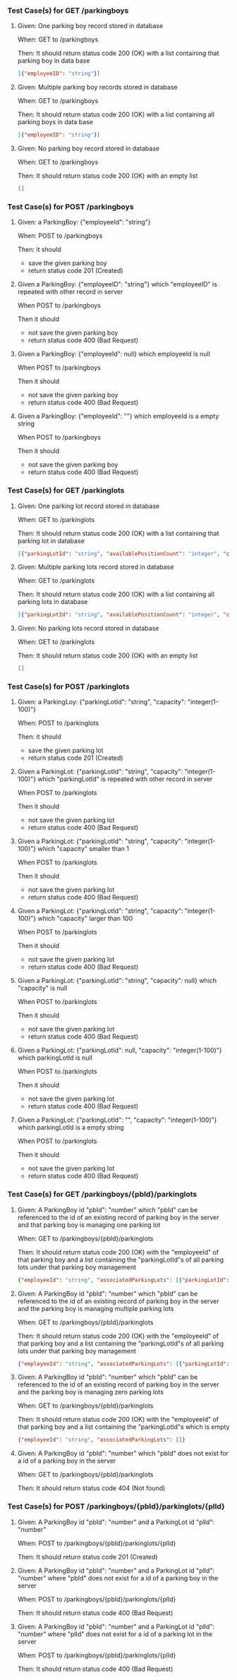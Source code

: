 ### Test Case(s) for GET /parkingboys
1.  Given: One parking boy record stored in database

    When: GET to /parkingboys
    
    Then: It should return status code 200 (OK) with a list containing that parking boy in data base
    ```JSON
    [{"employeeID": "string"}]
    ```
2.  Given: Multiple parking boy records stored in database

    When: GET to /parkingboys
    
    Then: It should return status code 200 (OK) with a list containing all parking boys in data base
    ```JSON
    [{"employeeID": "string"}]
    ```
3.  Given: No parking boy record stored in database

    When: GET to /parkingboys
    
    Then: It should return status code 200 (OK) with an empty list
    ```JSON
    []
    ```

### Test Case(s) for POST /parkingboys
1. Given: a ParkingBoy: {"employeeId": "string"}

    When: POST to /parkingboys
    
    Then: it should 
    
    * save the given parking boy
    * return status code 201 (Created)

2. Given a ParkingBoy: {"employeeID": "string"} which "employeeID" is repeated with other record in server

    When POST to /parkingboys
    
    Then it should 
    
    * not save the given parking boy
    * return status code 400 (Bad Request)

3. Given a ParkingBoy: {"employeeId": null} which employeeId is null

    When POST to /parkingboys
    
    Then it should 
    
    * not save the given parking boy
    * return status code 400 (Bad Request)

4. Given a ParkingBoy: {"employeeId": ""} which employeeId is a empty string

    When POST to /parkingboys
    
    Then it should 
    
    * not save the given parking boy
    * return status code 400 (Bad Request)
    
### Test Case(s) for GET /parkinglots
1.  Given: One parking lot record stored in database

    When: GET to /parkinglots
    
    Then: It should return status code 200 (OK) with a list containing that parking lot in database
    ```JSON
    [{"parkingLotId": "string", "availablePositionCount": "integer", "capacity": "integer(1-100)"}]
    ```
2.  Given: Multiple parking lots record stored in database

    When: GET to /parkinglots
    
    Then: It should return status code 200 (OK) with a list containing all parking lots in database
    ```JSON
    [{"parkingLotId": "string", "availablePositionCount": "integer", "capacity": "integer(1-100)"}]
    ```
3.  Given: No parking lots record stored in database

    When: GET to /parkinglots
    
    Then: It should return status code 200 (OK) with an empty list
    ```JSON
    []
    ```

### Test Case(s) for POST /parkinglots
1. Given: a ParkingLoy: {"parkingLotId": "string", "capacity": "integer(1-100)"}

    When: POST to /parkinglots
    
    Then: it should 
    
    * save the given parking lot
    * return status code 201 (Created)

2. Given a ParkingLot: {"parkingLotId": "string", "capacity": "integer(1-100)"} which "parkingLotId" is repeated with other record in server

    When POST to /parkinglots
    
    Then it should 
    
    * not save the given parking lot
    * return status code 400 (Bad Request)

3. Given a ParkingLot: {"parkingLotId": "string", "capacity": "integer(1-100)"} which "capacity" smaller than 1

    When POST to /parkinglots
    
    Then it should 
    
    * not save the given parking lot
    * return status code 400 (Bad Request)

4. Given a ParkingLot: {"parkingLotId": "string", "capacity": "integer(1-100)"} which "capacity" larger than 100

    When POST to /parkinglots
    
    Then it should 
    
    * not save the given parking lot
    * return status code 400 (Bad Request)

5. Given a ParkingLot: {"parkingLotId": "string", "capacity": null} which "capacity" is null

    When POST to /parkinglots
    
    Then it should 
    
    * not save the given parking lot
    * return status code 400 (Bad Request)

6. Given a ParkingLot: {"parkingLotId": null, "capacity": "integer(1-100)"} which parkingLotId is null

    When POST to /parkinglots
    
    Then it should 
    
    * not save the given parking lot
    * return status code 400 (Bad Request)

7. Given a ParkingLot: {"parkingLotId": "", "capacity": "integer(1-100)"} which parkingLotId is a empty string

    When POST to /parkinglots
    
    Then it should 
    
    * not save the given parking lot
    * return status code 400 (Bad Request)

### Test Case(s) for GET /parkingboys/{pbId}/parkinglots
1.  Given: A ParkingBoy id "pbId": "number" which "pbId" can be referenced to the id of an existing record of parking boy in the server and that parking boy is managing one parking lot

    When: GET to /parkingboys/{pbId}/parkinglots
    
    Then: It should return status code 200 (OK) with the "employeeId" of that parking boy and a list containing the "parkingLotId"s of all parking lots under that parking boy management
    ```JSON
    {"employeeId": "string", "associatedParkingLots": [{"parkingLotId": "string"}]}
    ```

2.  Given: A ParkingBoy id "pbId": "number" which "pbId" can be referenced to the id of an existing record of parking boy in the server and the parking boy is managing multiple parking lots

    When: GET to /parkingboys/{pbId}/parkinglots
    
    Then: It should return status code 200 (OK) with the "employeeId" of that parking boy and a list containing the "parkingLotId"s of all parking lots under that parking boy management
    ```JSON
    {"employeeId": "string", "associatedParkingLots": [{"parkingLotId": "string"}]}
    ```

3.  Given: A ParkingBoy id "pbId": "number" which "pbId" can be referenced to the id of an existing record of parking boy in the server and the parking boy is managing zero parking lots

    When: GET to /parkingboys/{pbId}/parkinglots
    
    Then: It should return status code 200 (OK) with the "employeeId" of that parking boy and a list containing the "parkingLotId"s which is empty
    ```JSON
    {"employeeId": "string", "associatedParkingLots": []}
    ```

4.  Given: A ParkingBoy id "pbId": "number" which "pbId" does not exist for a id of a parking boy in the server

    When: GET to /parkingboys/{pbId}/parkinglots
    
    Then: It should return status code 404 (Not found)

### Test Case(s) for POST /parkingboys/{pbId}/parkinglots/{plId}
1.  Given: A ParkingBoy id "pbId": "number" and a ParkingLot id "plId": "number"

    When: POST to /parkingboys/{pbId}/parkinglots/{plId}
    
    Then: It should return status code 201 (Created)

2.  Given: A ParkingBoy id "pbId": "number" and a ParkingLot id "plId": "number" where "pbId" does not exist for a id of a parking boy in the server

    When: POST to /parkingboys/{pbId}/parkinglots/{plId}
    
    Then: It should return status code 400 (Bad Request)

3.  Given: A ParkingBoy id "pbId": "number" and a ParkingLot id "plId": "number" where "plId" does not exist for a id of a parking lot in the server

    When: POST to /parkingboys/{pbId}/parkinglots/{plId}
    
    Then: It should return status code 400 (Bad Request)
